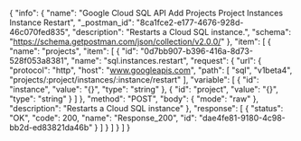 {
  "info": {
    "name": "Google Cloud SQL API Add Projects Project Instances Instance Restart",
    "_postman_id": "8ca1fce2-e177-4676-928d-46c070fed835",
    "description": "Restarts a Cloud SQL instance.",
    "schema": "https://schema.getpostman.com/json/collection/v2.0.0/"
  },
  "item": [
    {
      "name": "projects",
      "item": [
        {
          "id": "0d7bb907-b396-416a-8d73-528f053a8381",
          "name": "sql.instances.restart",
          "request": {
            "url": {
              "protocol": "http",
              "host": "www.googleapis.com",
              "path": [
                "sql",
                "v1beta4",
                "projects/:project/instances/:instance/restart"
              ],
              "variable": [
                {
                  "id": "instance",
                  "value": "{}",
                  "type": "string"
                },
                {
                  "id": "project",
                  "value": "{}",
                  "type": "string"
                }
              ]
            },
            "method": "POST",
            "body": {
              "mode": "raw"
            },
            "description": "Restarts a Cloud SQL instance"
          },
          "response": [
            {
              "status": "OK",
              "code": 200,
              "name": "Response_200",
              "id": "dae4fe81-9180-4c98-bb2d-ed83821da46b"
            }
          ]
        }
      ]
    }
  ]
}